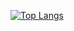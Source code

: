 [![Top Langs](https://github-readme-stats.vercel.app/api/top-langs/?username=Cherry-mdmd&layout=compact)](https://github.com/anuraghazra/github-readme-stats)
